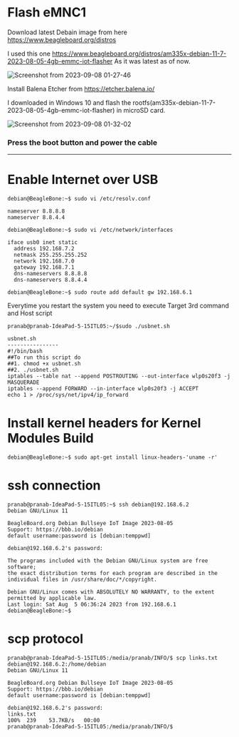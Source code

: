 <h1> Flash eMNC1 </h1>

Download latest Debain image from here https://www.beagleboard.org/distros

I used this one https://www.beagleboard.org/distros/am335x-debian-11-7-2023-08-05-4gb-emmc-iot-flasher
As it was latest as of now.

![Screenshot from 2023-09-08 01-27-46](https://github.com/PranabNandy/BeagleBone-Black-Platform-Bring-Up/assets/80820274/1df57ca7-a487-48d6-b573-800cdebac87c)

Install Balena Etcher from https://etcher.balena.io/

I downloaded in Windows 10 and flash the rootfs(am335x-debian-11-7-2023-08-05-4gb-emmc-iot-flasher) in microSD card.

![Screenshot from 2023-09-08 01-32-02](https://github.com/PranabNandy/BeagleBone-Black-Platform-Bring-Up/assets/80820274/0efa99c5-0bd5-41be-81f3-5ef44567602b)

### Press the boot button and power the cable

----------------------------------------------------------------------------------------------------------------------
# Enable Internet over USB
```
debian@BeagleBone:~$ sudo vi /etc/resolv.conf

nameserver 8.8.8.8
nameserver 8.8.4.4

debian@BeagleBone:~$ sudo vi /etc/network/interfaces

iface usb0 inet static
  address 192.168.7.2
  netmask 255.255.255.252
  network 192.168.7.0
  gateway 192.168.7.1
  dns-nameservers 8.8.8.8
  dns-nameservers 8.8.4.4

debian@BeagleBone:~$ sudo route add default gw 192.168.6.1

```

Everytime you restart the system you need to execute Target 3rd command and Host script
```
pranab@pranab-IdeaPad-5-15ITL05:~/$sudo ./usbnet.sh

usbnet.sh
----------------
#!/bin/bash
##To run this script do
##1. chmod +x usbnet.sh 
##2. ./usbnet.sh 
iptables --table nat --append POSTROUTING --out-interface wlp0s20f3 -j MASQUERADE
iptables --append FORWARD --in-interface wlp0s20f3 -j ACCEPT
echo 1 > /proc/sys/net/ipv4/ip_forward
```

# Install kernel headers for Kernel Modules Build

`debian@BeagleBone:~$ sudo apt-get install linux-headers-'uname -r'`

# ssh connection
```
pranab@pranab-IdeaPad-5-15ITL05:~$ ssh debian@192.168.6.2
Debian GNU/Linux 11

BeagleBoard.org Debian Bullseye IoT Image 2023-08-05
Support: https://bbb.io/debian
default username:password is [debian:temppwd]

debian@192.168.6.2's password: 

The programs included with the Debian GNU/Linux system are free software;
the exact distribution terms for each program are described in the
individual files in /usr/share/doc/*/copyright.

Debian GNU/Linux comes with ABSOLUTELY NO WARRANTY, to the extent
permitted by applicable law.
Last login: Sat Aug  5 06:36:24 2023 from 192.168.6.1
debian@BeagleBone:~$ 
```

# scp protocol 

```
pranab@pranab-IdeaPad-5-15ITL05:/media/pranab/INFO/$ scp links.txt debian@192.168.6.2:/home/debian
Debian GNU/Linux 11

BeagleBoard.org Debian Bullseye IoT Image 2023-08-05
Support: https://bbb.io/debian
default username:password is [debian:temppwd]

debian@192.168.6.2's password: 
links.txt                                                                      100%  239    53.7KB/s   00:00 
pranab@pranab-IdeaPad-5-15ITL05:/media/pranab/INFO/$ 

```

